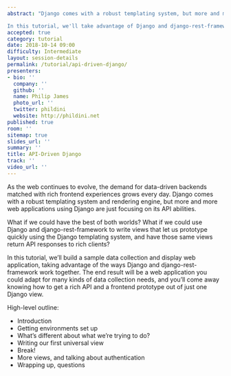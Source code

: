 ```yaml
---
abstract: "Django comes with a robust templating system, but more and more web applications are focusing on its API abilities.

In this tutorial, we'll take advantage of Django and django-rest-framework. You'll come away knowing how to get a rich API and a frontend prototype out of single Django views."
accepted: true
category: tutorial
date: 2018-10-14 09:00
difficulty: Intermediate
layout: session-details
permalink: /tutorial/api-driven-django/
presenters:
- bio: ''
  company: ''
  github: ''
  name: Philip James
  photo_url: ''
  twitter: phildini
  website: http://phildini.net
published: true
room: ''
sitemap: true
slides_url: ''
summary: ''
title: API-Driven Django
track: ''
video_url: ''
---
```


As the web continues to evolve, the demand for data-driven backends matched with rich frontend experiences grows every day. Django comes with a robust templating system and rendering engine, but more and more web applications using Django are just focusing on its API abilities.

What if we could have the best of both worlds? What if we could use Django and django-rest-framework to write views that let us prototype quickly using the Django templating system, and have those same views return API responses to rich clients?

In this tutorial, we’ll build a sample data collection and display web application, taking advantage of the ways Django and django-rest-framework work together. The end result will be a web application you could adapt for many kinds of data collection needs, and you’ll come away knowing how to get a rich API and a frontend prototype out of just one Django view. 

High-level outline:
 
- Introduction
- Getting environments set up
- What’s different about what we’re trying to do?
- Writing our first universal view
- Break!
- More views, and talking about authentication
- Wrapping up, questions
